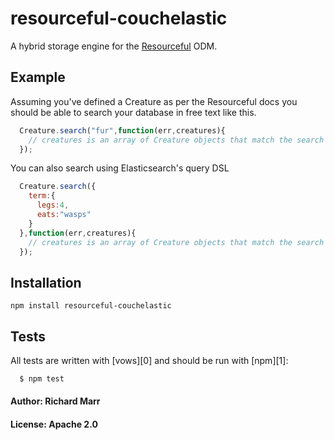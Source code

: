 # resourceful-couchelastic

A hybrid storage engine for the [Resourceful](https://github.com/flatiron/resourceful/) ODM.


## Example

Assuming you've defined a Creature as per the Resourceful docs you should be able to search your database in free text like this.

``` js
  Creature.search("fur",function(err,creatures){
    // creatures is an array of Creature objects that match the search
  });
```

You can also search using Elasticsearch's query DSL
``` js
  Creature.search({
    term:{
      legs:4,
      eats:"wasps"
    }
  },function(err,creatures){
    // creatures is an array of Creature objects that match the search
  });
```

## Installation

`npm install resourceful-couchelastic`


## Tests
All tests are written with [vows][0] and should be run with [npm][1]:

``` bash
  $ npm test
```

#### Author: Richard Marr
#### License: Apache 2.0

